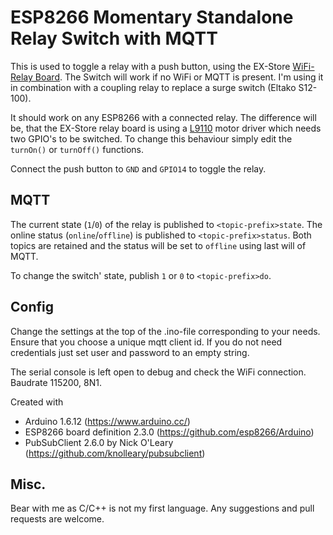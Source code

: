 # ESP8266 Momentary Standalone Relay Switch with MQTT

This is used to toggle a relay with a push button, using the EX-Store [WiFi-Relay Board](https://ex-store.de/ESP8266-WiFi-Relay-V31). The Switch will work if no WiFi or MQTT is present. I'm using it in combination with a coupling relay to replace a surge switch (Eltako S12-100).

It should work on any ESP8266 with a connected relay. The difference will be, that the EX-Store relay board is using a [L9110](http://www.elecrow.com/download/datasheet-l9110.pdf) motor driver which needs two GPIO's to be switched. To change this behaviour simply edit the `turnOn()` or `turnOff()` functions.

Connect the push button to `GND` and `GPIO14` to toggle the relay.

## MQTT
The current state (`1`/`0`) of the relay is published to `<topic-prefix>state`. The online status (`online`/`offline`) is published to `<topic-prefix>status`. Both topics are retained and the status will be set to `offline` using last will of MQTT.

To change the switch' state, publish `1` or `0` to `<topic-prefix>do`.

## Config
Change the settings at the top of the .ino-file corresponding to your needs. Ensure that you choose a unique mqtt client id. If you do not need credentials just set user and password to an empty string.

The serial console is left open to debug and check the WiFi connection. Baudrate 115200, 8N1.

Created with
- Arduino 1.6.12 (https://www.arduino.cc/)
- ESP8266 board definition 2.3.0 (https://github.com/esp8266/Arduino)
- PubSubClient 2.6.0 by Nick O'Leary (https://github.com/knolleary/pubsubclient)

## Misc.
Bear with me as C/C++ is not my first language. Any suggestions and pull requests are welcome.
